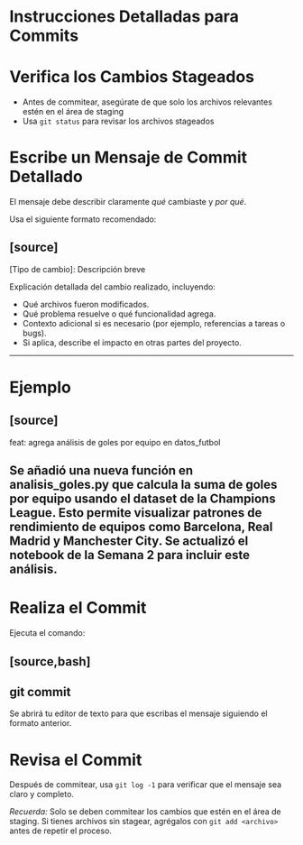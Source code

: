 Instrucciones Detalladas para Commits
====================================


Verifica los Cambios Stageados
===============================

* Antes de commitear, asegúrate de que solo los archivos relevantes estén en el área de staging
* Usa `git status` para revisar los archivos stageados


Escribe un Mensaje de Commit Detallado
=======================================

El mensaje debe describir claramente *qué* cambiaste y *por qué*.

Usa el siguiente formato recomendado:

[source]
----
[Tipo de cambio]: Descripción breve

Explicación detallada del cambio realizado, incluyendo:
- Qué archivos fueron modificados.
- Qué problema resuelve o qué funcionalidad agrega.
- Contexto adicional si es necesario (por ejemplo, referencias a tareas o bugs).
- Si aplica, describe el impacto en otras partes del proyecto.
----


Ejemplo
=======

[source]
----
feat: agrega análisis de goles por equipo en datos_futbol

Se añadió una nueva función en analisis_goles.py que calcula la suma de goles por equipo usando el dataset de la Champions League. Esto permite visualizar patrones de rendimiento de equipos como Barcelona, Real Madrid y Manchester City. Se actualizó el notebook de la Semana 2 para incluir este análisis.
----


Realiza el Commit
=================

Ejecuta el comando:

[source,bash]
----
git commit
----

Se abrirá tu editor de texto para que escribas el mensaje siguiendo el formato anterior.


Revisa el Commit
================

Después de commitear, usa `git log -1` para verificar que el mensaje sea claro y completo.

*Recuerda:* Solo se deben commitear los cambios que estén en el área de staging. Si tienes archivos sin stagear, agrégalos con `git add <archivo>` antes de repetir el proceso.
